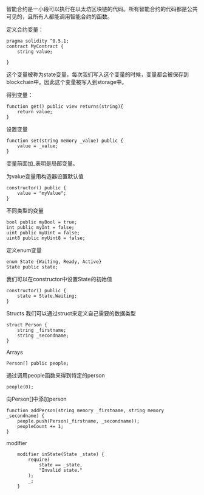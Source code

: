 智能合约是一小段可以执行在以太坊区块链的代码。所有智能合约的代码都是公共可见的，且所有人都能调用智能合约的函数。


定义合约变量：

```sol
pragma solidity ^0.5.1;
contract MyContract {
    string value;

}
```

这个变量被称为state变量，每次我们写入这个变量的时候，变量都会被保存到blockchain中。因此这个变量被写入到storage中。

得到变量：
```sol
function get() public view returns(string){
	return value;
}
```

设置变量

```sol
function set(string memory _value) public {
	value = _value;
}
```

变量前面加_表明是局部变量。

为value变量用构造器设置默认值
```sol
constructor() public {
	value = "myValue";
}
```

不同类型的变量

```sol
bool public myBool = true;
int public myInt = false;
uint public myUint = false;
uint8 public myUint8 = false;
```
定义enum变量
```sol
enum State {Waiting, Ready, Active}
State public state;
```
我们可以在constructor中设置State的初始值

```sol
constructor() public {
	state = State.Waiting;
}

```
Structs
我们可以通过struct来定义自己需要的数据类型
```sol
struct Person {
	string _firstname;
	string _secondname;
} 

```
Arrays

```sol
Person[] public people;
```
通过调用people函数来得到特定的person
```sol
people(0);
```

向Person[]中添加person

```sol
function addPerson(string memory _firstname, string memory _secondname) {
	people.push(Person(_firstname, _secondname));
	peopleCount += 1;
}
```

modifier

```sol
    modifier inState(State _state) {
        require(
            state == _state,
            "Invalid state."
        );
        _;
    }
```



